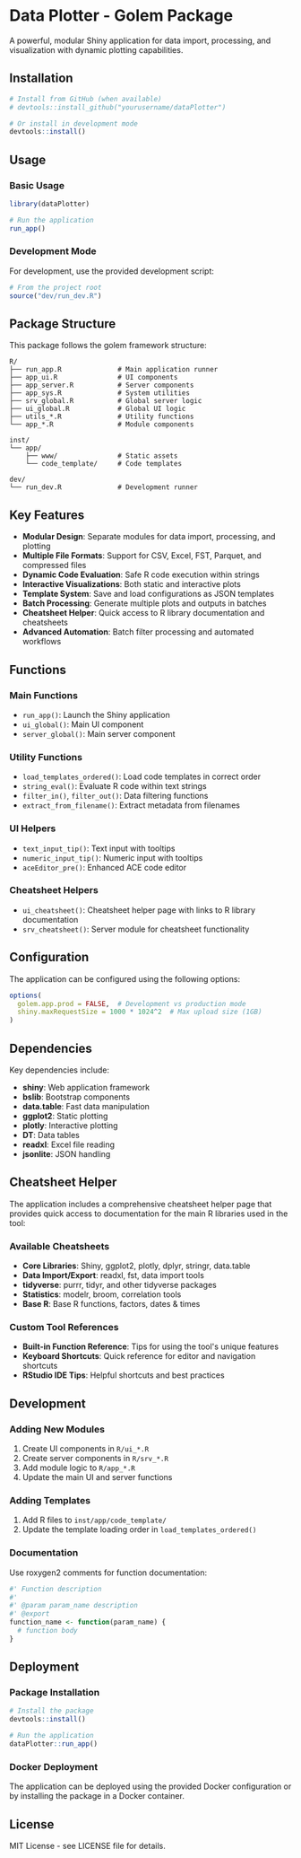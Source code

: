 # Data Plotter - Golem Package

A powerful, modular Shiny application for data import, processing, and visualization with dynamic plotting capabilities.

## Installation

```r
# Install from GitHub (when available)
# devtools::install_github("yourusername/dataPlotter")

# Or install in development mode
devtools::install()
```

## Usage

### Basic Usage

```r
library(dataPlotter)

# Run the application
run_app()
```

### Development Mode

For development, use the provided development script:

```r
# From the project root
source("dev/run_dev.R")
```

## Package Structure

This package follows the golem framework structure:

```
R/
├── run_app.R              # Main application runner
├── app_ui.R               # UI components
├── app_server.R           # Server components
├── app_sys.R              # System utilities
├── srv_global.R           # Global server logic
├── ui_global.R            # Global UI logic
├── utils_*.R              # Utility functions
└── app_*.R                # Module components

inst/
└── app/
    ├── www/               # Static assets
    └── code_template/     # Code templates

dev/
└── run_dev.R              # Development runner
```

## Key Features

- **Modular Design**: Separate modules for data import, processing, and plotting
- **Multiple File Formats**: Support for CSV, Excel, FST, Parquet, and compressed files
- **Dynamic Code Evaluation**: Safe R code execution within strings
- **Interactive Visualizations**: Both static and interactive plots
- **Template System**: Save and load configurations as JSON templates
- **Batch Processing**: Generate multiple plots and outputs in batches
- **Cheatsheet Helper**: Quick access to R library documentation and cheatsheets
- **Advanced Automation**: Batch filter processing and automated workflows

## Functions

### Main Functions

- `run_app()`: Launch the Shiny application
- `ui_global()`: Main UI component
- `server_global()`: Main server component

### Utility Functions

- `load_templates_ordered()`: Load code templates in correct order
- `string_eval()`: Evaluate R code within text strings
- `filter_in()`, `filter_out()`: Data filtering functions
- `extract_from_filename()`: Extract metadata from filenames

### UI Helpers

- `text_input_tip()`: Text input with tooltips
- `numeric_input_tip()`: Numeric input with tooltips
- `aceEditor_pre()`: Enhanced ACE code editor

### Cheatsheet Helpers

- `ui_cheatsheet()`: Cheatsheet helper page with links to R library documentation
- `srv_cheatsheet()`: Server module for cheatsheet functionality

## Configuration

The application can be configured using the following options:

```r
options(
  golem.app.prod = FALSE,  # Development vs production mode
  shiny.maxRequestSize = 1000 * 1024^2  # Max upload size (1GB)
)
```

## Dependencies

Key dependencies include:

- **shiny**: Web application framework
- **bslib**: Bootstrap components
- **data.table**: Fast data manipulation
- **ggplot2**: Static plotting
- **plotly**: Interactive plotting
- **DT**: Data tables
- **readxl**: Excel file reading
- **jsonlite**: JSON handling

## Cheatsheet Helper

The application includes a comprehensive cheatsheet helper page that provides quick access to documentation for the main R libraries used in the tool:

### Available Cheatsheets

- **Core Libraries**: Shiny, ggplot2, plotly, dplyr, stringr, data.table
- **Data Import/Export**: readxl, fst, data import tools
- **tidyverse**: purrr, tidyr, and other tidyverse packages
- **Statistics**: modelr, broom, correlation tools
- **Base R**: Base R functions, factors, dates & times

### Custom Tool References

- **Built-in Function Reference**: Tips for using the tool's unique features
- **Keyboard Shortcuts**: Quick reference for editor and navigation shortcuts
- **RStudio IDE Tips**: Helpful shortcuts and best practices

## Development

### Adding New Modules

1. Create UI components in `R/ui_*.R`
2. Create server components in `R/srv_*.R`
3. Add module logic to `R/app_*.R`
4. Update the main UI and server functions

### Adding Templates

1. Add R files to `inst/app/code_template/`
2. Update the template loading order in `load_templates_ordered()`

### Documentation

Use roxygen2 comments for function documentation:

```r
#' Function description
#'
#' @param param_name description
#' @export
function_name <- function(param_name) {
  # function body
}
```

## Deployment

### Package Installation

```r
# Install the package
devtools::install()

# Run the application
dataPlotter::run_app()
```

### Docker Deployment

The application can be deployed using the provided Docker configuration or by installing the package in a Docker container.

## License

MIT License - see LICENSE file for details.